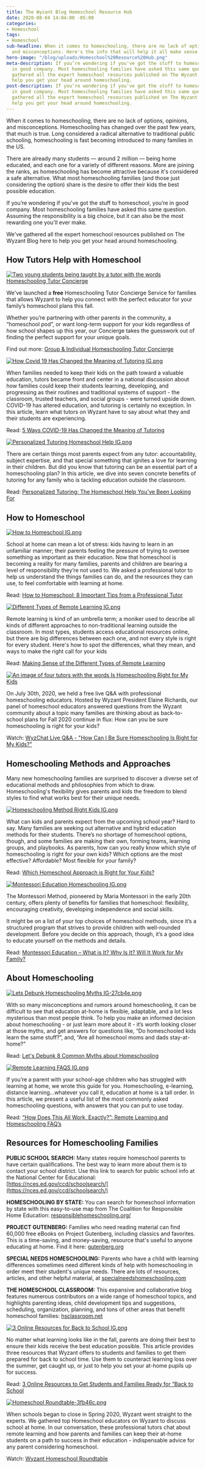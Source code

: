 ```yaml
---
title: The Wyzant Blog Homeschool Resource Hub
date: 2020-08-04 14:04:00 -05:00
categories:
- Homeschool
tags:
- Homeschool
sub-headline: When it comes to homeschooling, there are no lack of options, opinions,
  and misconceptions. Here's the info that will help it all make sense for your family.
hero-image: "/blog/uploads/Homeschool%20Resource%20Hub.png"
meta-description: If you’re wondering if you've got the stuff to homeschool, you’re
  in good company. Most homeschooling families have asked this same question. We've
  gathered all the expert homeschool resources published on The Wyzant Blog here to
  help you get your head around homeschooling.
post-description: If you’re wondering if you've got the stuff to homeschool, you’re
  in good company. Most homeschooling families have asked this same question. We've
  gathered all the expert homeschool resources published on The Wyzant Blog here to
  help you get your head around homeschooling.
---
```


When it comes to homeschooling, there are no lack of options, opinions, and misconceptions. Homeschooling has changed over the past few years, that much is true. Long considered a radical alternative to traditional public schooling, homeschooling is fast becoming introduced to many families in the US. 

There are already many students — around 2 million — being home educated, and each one for a variety of different reasons. More are joining the ranks, as homeschooling has become attractive because it's considered a safe alternative. What most homeschooling families (and those just considering the option) share is the desire to offer their kids the best possible education.

If you’re wondering if you've got the stuff to homeschool, you’re in good company. Most homeschooling families have asked this same question. Assuming the responsibility is a big choice, but it can also be the most rewarding one you'll ever make.

We've gathered all the expert homeschool resources published on The Wyzant Blog here to help you get your head around homeschooling.

## How Tutors Help with Homeschool

[![Two young students being taught by a tutor with the words Homeschooling Tutor Concierge](/blog/uploads/Homeschool%20Concierge%20IG.png)](https://startlearning.wyzant.com/groupconcierge/)

We've launched a **free** Homeschooling Tutor Concierge Service for families that allows Wyzant to help you connect with the perfect educator for your family’s homeschool plans this fall. 

Whether you’re partnering with other parents in the community, a  “homeschool pod”, or want long-term support for your kids regardless of how school shapes up this year, our Concierge takes the guesswork out of finding the perfect support for your unique goals. 

Find out more: [Group & Individual Homeschooling Tutor Concierge](https://startlearning.wyzant.com/groupconcierge/)

[![How Covid 19 Has Changed the Meaning of Tutoring IG.png](/blog/uploads/How%20Covid%2019%20Has%20Changed%20the%20Meaning%20of%20Tutoring%20IG.png)](https://www.wyzant.com/blog/covid-19-tutoring/)

When families needed to keep their kids on the path toward a valuable education, tutors became front and center in a national discussion about how families could keep their students learning, developing, and progressing as their routines and traditional systems of support - the classroom, trusted teachers, and social groups - were turned upside down. COVID-19 has altered education, and tutoring is certainly no exception. In this article, learn what tutors on Wyzant have to say about what they and their students are experiencing. 

Read: [5 Ways COVID-19 Has Changed the Meaning of Tutoring](https://www.wyzant.com/blog/covid-19-tutoring/)

[![Personalized Tutoring Homeschool Help IG.png](/blog/uploads/Personalized%20Tutoring%20Homeschool%20Help%20IG.png)](https://www.wyzant.com/blog/tutoring-homeschool-help/)

There are certain things most parents expect from any tutor: accountability, subject expertise, and that special something that ignites a love for learning in their children. But did you know that tutoring can be an essential part of a homeschooling plan? In this article, we dive into seven concrete benefits of tutoring for any family who is tackling education outside the classroom. 

Read: [Personalized Tutoring: The Homeschool Help You've Been Looking For](https://www.wyzant.com/blog/tutoring-homeschool-help/) 

## How to Homeschool

[![How to Homeschool IG.png](/blog/uploads/How%20to%20Homeschool%20IG.png)](https://www.wyzant.com/blog/how-to-homeschool/)

School at home can mean a lot of stress: kids having to learn in an unfamiliar manner; their parents feeling the pressure of trying to oversee something as important as their education. Now that homeschool is becoming a reality for many families, parents and children are bearing a level of responsibility they’re not used to. We asked a professional tutor to help us understand the things families can do, and the resources they can use, to feel comfortable with learning at home. 

Read: [How to Homeschool: 8 Important Tips from a Professional Tutor](https://www.wyzant.com/blog/how-to-homeschool/)

[![Different Types of Remote Learning IG.png](/blog/uploads/Different%20Types%20of%20Remote%20Learning%20IG.png)](https://www.wyzant.com/blog/types-of-remote-learning/)

Remote learning is kind of an umbrella term; a moniker used to describe all kinds of different approaches to non-traditional learning outside the classroom. In most types, students access educational resources online, but there are big differences between each one, and not every style is right for every student. Here's how to spot the differences, what they mean, and ways to make the right call for your kids

Read: [Making Sense of the Different Types of Remote Learning](https://www.wyzant.com/blog/types-of-remote-learning/)

[![An image of four tutors with the words Is Homeschooling Right for My Kids](/blog/uploads/Homeschool%20QA%20Hero-758ab4.png)](https://www.wyzant.com/blog/is-homeschooling-right-for-my-kids/)

On July 30th, 2020, we held a free live Q&A with professional homeschooling educators. Hosted by Wyzant President Elaine Richards, our panel of homeschool educators answered questions from the Wyzant community about a topic many families are thinking about as back-to-school plans for Fall 2020 continue in flux: How can you be sure homeschooling is right for your kids?

Watch: [WyzChat Live Q&A - "How Can I Be Sure Homeschooling Is Right for My Kids?"](https://www.wyzant.com/blog/is-homeschooling-right-for-my-kids/)

## Homeschooling Methods and Approaches

Many new homeschooling families are surprised to discover a diverse set of educational methods and philosophies from which to draw. Homeschooling's flexibility gives parents and kids the freedom to blend styles to find what works best for their unique needs.

[![Homeschooling Method Right Kids IG.png](/blog/uploads/Homeschooling%20Method%20Right%20Kids%20IG.png)](https://www.wyzant.com/blog/which-homeschool-approach-is-right-for-your-kids/)

What can kids and parents expect from the upcoming school year? Hard to say. Many families are seeking out alternative and hybrid education methods for their students. There’s no shortage of homeschool options, though, and some families are making their own, forming teams, learning groups, and playbooks. As parents, how can you really know which style of homeschooling is right for your own kids? Which options are the most effective? Affordable? Most flexible for your family?

Read: [Which Homeschool Approach is Right for Your Kids?](https://www.wyzant.com/blog/which-homeschool-approach-is-right-for-your-kids/)

[![Montessori Education Homeschooling IG.png](/blog/uploads/Montessori%20Education%20Homeschooling%20IG.png)](https://www.wyzant.com/blog/montessori-education/)

The Montessori Method, pioneered by Maria Montessori in the early 20th century, offers plenty of benefits for families that homeschool: flexibility, encouraging creativity, developing independence and social skills. 

It might be on a list of your top choices of homeschool methods, since it’s a structured program that strives to provide children with well-rounded development. Before you decide on this approach, though, it’s a good idea to educate yourself on the methods and details.

Read: [Montessori Education – What is It? Why Is It? Will It Work for My Family?](https://www.wyzant.com/blog/montessori-education/)

## About Homeschooling

[![Lets Debunk Homeschooling Myths IG-27cb4e.png](/blog/uploads/Lets%20Debunk%20Homeschooling%20Myths%20IG-27cb4e.png)](https://www.wyzant.com/blog/myths-about-homeschooling/)

With so many misconceptions and rumors around homeschooling, it can be difficult to see that education at-home is flexible, adaptable, and a lot less mysterious than most people think. To help you make an informed decision about homeschooling - or just learn more about it - it’s worth looking closer at those myths, and get answers for questions like, “Do homeschooled kids learn the same stuff?”, and, “Are all homeschool moms and dads stay-at-home?”

Read: [Let's Debunk 8 Common Myths about Homeschooling](https://www.wyzant.com/blog/myths-about-homeschooling/)

[![Remote Learning FAQS IG.png](/blog/uploads/Remote%20Learning%20FAQS%20IG.png)](https://www.wyzant.com/blog/remote-learning-homeschool-faqs/)

If you’re a parent with your school-age children who has struggled with learning at home, we wrote this guide for you. Homeschooling, e-learning, distance learning...whatever you call it, education at home is a tall order. In this article, we present a useful list of the most commonly asked homeschooling questions, with answers that you can put to use today.

Read: [“How Does This All Work, Exactly?”: Remote Learning and Homeschooling FAQ’s](https://www.wyzant.com/blog/remote-learning-homeschool-faqs/)

## Resources for Homeschooling Families

**PUBLIC SCHOOL SEARCH:** Many states require homeschool parents to have certain qualifications. The best way to learn more about them is to contact your school district. Use this link to search for public school info at the National Center for Educational: [https://nces.ed.gov/ccd/schoolsearch/](https://nces.ed.gov/ccd/schoolsearch/)

**HOMESCHOOLING BY STATE:** You can search for homeschool information by state with this easy-to-use map from The Coalition for Responsible Home Education: [responsiblehomeschooling.org/](responsiblehomeschooling.org/)

**PROJECT GUTENBERG:** Families who need reading material can find 60,000 free eBooks on Project Gutenberg, including classics and favorites. This is a time-saving, and money-saving, resource that's useful to anyone educating at home. Find it here: [gutenberg.org](gutenberg.org)

**SPECIAL NEEDS HOMESCHOOLING:** Parents who have a child with learning differences sometimes need different kinds of help with homeschooling in order meet their student's unique needs. There are lots of resources, articles, and other helpful material, at [specialneedshomeschooling.com](specialneedshomeschooling.com)

**THE HOMESCHOOL CLASSROOM:** This expansive and collaborative blog features numerous contributors on a wide range of homeschool topics, and highlights parenting ideas, child development tips and suggestions, scheduling, organization, planning, and tons of other areas that benefit homeschool families: [hsclassroom.net](hsclassroom.net)

[![3 Online Resources for Back to School IG.png](/blog/uploads/3%20Online%20Resources%20for%20Back%20to%20School%20IG.png)](https://www.wyzant.com/blog/online-back-to-school-resources/)

No matter what learning looks like in the fall, parents are doing their best to ensure their kids receive the best education possible. This article provides three resources that Wyzant offers to students and families to get them prepared for back to school time. Use them to counteract learning loss over the summer, get caught up, or just to help you set your at-home pupils up for success.

Read: [3 Online Resources to Get Students and Families Ready for “Back to School](https://www.wyzant.com/blog/online-back-to-school-resources/)

[![Homeschool Roundtable-3fb46c.png](/blog/uploads/Homeschool%20Roundtable-3fb46c.png)](https://www.wyzant.com/blog/homeschool-roundtable/)

When schools began to close in Spring 2020, Wyzant went straight to the experts. We gathered top Homeschool educators on Wyzant to discuss school at home. In our conversation, these professional tutors chat about remote learning and how parents and families can keep their at-home students on a path to success in their education - indispensable advice for any parent considering homeschool.

Watch: [Wyzant Homeschool Roundtable](https://www.wyzant.com/blog/homeschool-roundtable/)